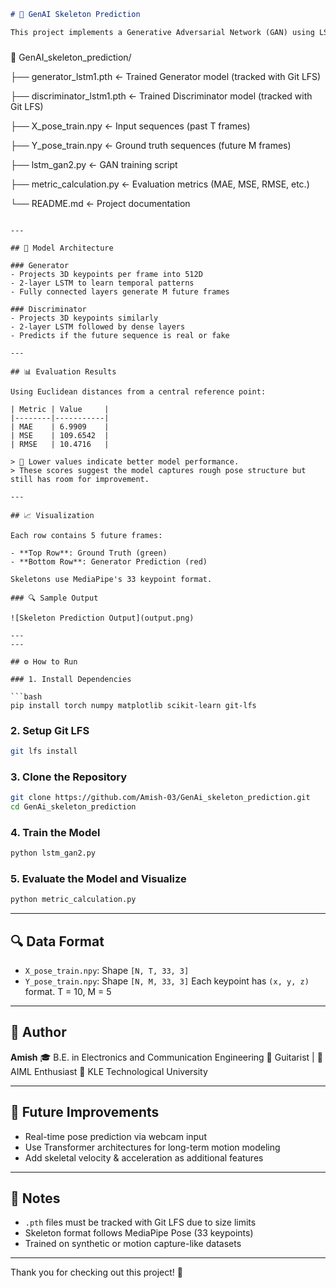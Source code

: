 
```markdown
# 🦴 GenAI Skeleton Prediction

This project implements a Generative Adversarial Network (GAN) using LSTM layers to predict future human poses based on past motion sequences. The model works with 3D skeletal keypoints and aims to generate realistic future body movements.


```
### 


📁 GenAI\_skeleton\_prediction/

├── generator\_lstm1.pth          ← Trained Generator model (tracked with Git LFS)

├── discriminator\_lstm1.pth      ← Trained Discriminator model (tracked with Git LFS)

├── X\_pose\_train.npy             ← Input sequences (past T frames)

├── Y\_pose\_train.npy             ← Ground truth sequences (future M frames)

├── lstm\_gan2.py                 ← GAN training script


├── metric\_calculation.py          ← Evaluation metrics (MAE, MSE, RMSE, etc.)

└── README.md                    ← Project documentation


````

---

## 🧠 Model Architecture

### Generator
- Projects 3D keypoints per frame into 512D
- 2-layer LSTM to learn temporal patterns
- Fully connected layers generate M future frames

### Discriminator
- Projects 3D keypoints similarly
- 2-layer LSTM followed by dense layers
- Predicts if the future sequence is real or fake

---

## 📊 Evaluation Results

Using Euclidean distances from a central reference point:

| Metric | Value     |
|--------|-----------|
| MAE    | 6.9909    |
| MSE    | 109.6542  |
| RMSE   | 10.4716   |

> 📌 Lower values indicate better model performance.  
> These scores suggest the model captures rough pose structure but still has room for improvement.

---

## 📈 Visualization

Each row contains 5 future frames:

- **Top Row**: Ground Truth (green)
- **Bottom Row**: Generator Prediction (red)

Skeletons use MediaPipe's 33 keypoint format.

### 🔍 Sample Output

![Skeleton Prediction Output](output.png)

---
---

## ⚙️ How to Run

### 1. Install Dependencies

```bash
pip install torch numpy matplotlib scikit-learn git-lfs
````

### 2. Setup Git LFS

```bash
git lfs install
```

### 3. Clone the Repository

```bash
git clone https://github.com/Amish-03/GenAi_skeleton_prediction.git
cd GenAi_skeleton_prediction
```

### 4. Train the Model

```bash
python lstm_gan2.py
```

### 5. Evaluate the Model and Visualize

```bash
python metric_calculation.py
```


---

## 🔍 Data Format

* `X_pose_train.npy`: Shape `[N, T, 33, 3]`
* `Y_pose_train.npy`: Shape `[N, M, 33, 3]`
  Each keypoint has `(x, y, z)` format. T = 10, M = 5

---

## 🙋 Author

**Amish**
🎓 B.E. in Electronics and Communication Engineering
🎸 Guitarist | 🧠 AIML Enthusiast
📍 KLE Technological University

---

## 🚀 Future Improvements

* Real-time pose prediction via webcam input
* Use Transformer architectures for long-term motion modeling
* Add skeletal velocity & acceleration as additional features

---

## 🧾 Notes

* `.pth` files must be tracked with Git LFS due to size limits
* Skeleton format follows MediaPipe Pose (33 keypoints)
* Trained on synthetic or motion capture-like datasets

---

Thank you for checking out this project! 🌟

```
